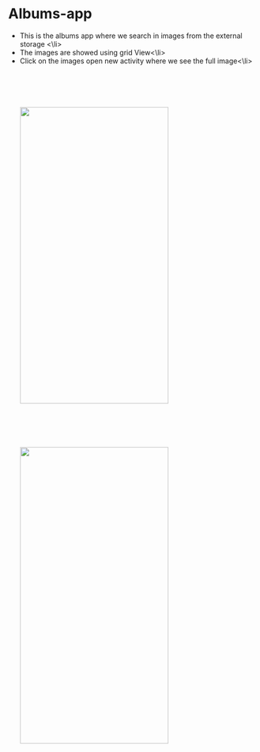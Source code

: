 # Albums-app
<ul>
<li>This is the albums app where we search in images from the external storage <\li>
<li>The images are showed using grid View<\li>
<li>Click on the images open new activity where we see the full image<\li>
<br>
<br>
<br>
<br>
<br>
<br>
<img src = "https://user-images.githubusercontent.com/70533581/179055928-d7d89fce-5eaf-41db-88f4-47c50104ac75.jpg" alt = "" style = "width:300px;height:600px">
<br>
<br>
<br>
<br>
<br>
<br>
<img src = "https://user-images.githubusercontent.com/70533581/179056200-3e1e72fe-1062-4cb5-8e76-a9dd64bc3747.jpg" alt =""
style = "width:300px;height:600px">
